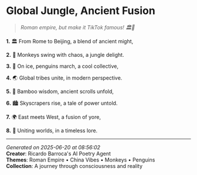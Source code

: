 # Global Jungle, Ancient Fusion

> *Roman empire, but make it TikTok famous! 🏛️🐧*

**1.** 🏛️ From Rome to Beijing, a blend of ancient might,


**2.** 🐒 Monkeys swing with chaos, a jungle delight.


**3.** 🐧 On ice, penguins march, a cool collective,


**4.** 🌏 Global tribes unite, in modern perspective.


**5.** 🎋 Bamboo wisdom, ancient scrolls unfold,


**6.** 🏙️ Skyscrapers rise, a tale of power untold.


**7.** 🌍 East meets West, a fusion of yore,


**8.** 🌌 Uniting worlds, in a timeless lore.



---

*Generated on 2025-06-20 at 08:56:02*  
**Creator**: Ricardo Barroca's AI Poetry Agent  
**Themes**: Roman Empire • China Vibes • Monkeys • Penguins  
**Collection**: A journey through consciousness and reality